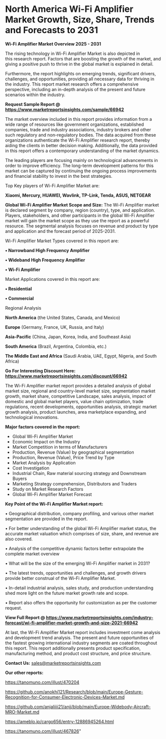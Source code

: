 # North America Wi-Fi Amplifier Market Growth, Size, Share, Trends and Forecasts to 2031

<Strong> Wi-Fi Amplifier Market Overview 2025 - 2031</strong>

The rising technology in Wi-Fi Amplifier Market is also depicted in this research report. Factors that are boosting the growth of the market, and giving a positive push to thrive in the global market is explained in detail.

Furthermore, the report highlights on emerging trends, significant drivers, challenges, and opportunities, providing all necessary data for thriving in the industry. This report market research offers a comprehensive perspective, including an in-depth analysis of the present and future scenarios within the industry.

<strong>Request Sample Report @ <a href=https://www.marketreportsinsights.com/sample/66942>https://www.marketreportsinsights.com/sample/66942</a></strong>

The market overview included in this report provides information from a wide range of resources like government organizations, established companies, trade and industry associations, industry brokers and other such regulatory and non-regulatory bodies. The data acquired from these organizations authenticate the Wi-Fi Amplifier research report, thereby aiding the clients in better decision making. Additionally, the data provided in this report offers a contemporary understanding of the market dynamics.

The leading players are focusing mainly on technological advancements in order to improve efficiency. The long-term development patterns for this market can be captured by continuing the ongoing process improvements and financial stability to invest in the best strategies.

Top Key players of Wi-Fi Amplifier Market are:

<strong>Xiaomi, Mercury, HUAWEI, Wavlink, TP-Link, Tenda, ASUS, NETGEAR</strong>

<strong><b>Global Wi-Fi Amplifier Market Scope and Size:</b></strong>
The Wi-Fi Amplifier market is declared segment by company, region (country), type, and application. Players, stakeholders, and other participants in the global Wi-Fi Amplifier market will gain the market scope as they use the report as a powerful resource. The segmental analysis focuses on revenue and product by type and application and the forecast period of 2025-2031.

Wi-Fi Amplifier Market Types covered in this report are:

<strong>• Narrowband High Frequency Amplifier

• Wideband High Frequency Amplifier

• Wi-Fi Amplifier</strong>

Market Applications covered in this report are:

<strong>• Residential

• Commercial</strong> 

Regional Analysis

<strong>North America</strong> (the United States, Canada, and Mexico)

<strong>Europe</strong> (Germany, France, UK, Russia, and Italy)

<strong>Asia-Pacific</strong> (China, Japan, Korea, India, and Southeast Asia)

<strong>South America</strong> (Brazil, Argentina, Colombia, etc.)

<strong>The Middle East and Africa</strong> (Saudi Arabia, UAE, Egypt, Nigeria, and South Africa)

<strong>Go For Interesting Discount Here: <a href=https://www.marketreportsinsights.com/discount/66942>https://www.marketreportsinsights.com/discount/66942</a></strong>

The Wi-Fi Amplifier market report provides a detailed analysis of global market size, regional and country-level market size, segmentation market growth, market share, competitive Landscape, sales analysis, impact of domestic and global market players, value chain optimization, trade regulations, recent developments, opportunities analysis, strategic market growth analysis, product launches, area marketplace expanding, and technological innovations.

<strong><b>Major factors covered in the report:</b></strong>
<ul>
  <li>Global Wi-Fi Amplifier Market </li>
  <li>Economic Impact on the Industry</li>
  <li>Market Competition in terms of Manufacturers</li>
  <li>Production, Revenue (Value) by geographical segmentation</li>
  <li>Production, Revenue (Value), Price Trend by Type</li>
  <li>Market Analysis by Application</li>
  <li>Cost Investigation</li>
  <li>Industrial Chain, Raw material sourcing strategy and Downstream Buyers</li>
  <li>Marketing Strategy comprehension, Distributors and Traders</li>
  <li>Study on Market Research Factors</li>
  <li>Global Wi-Fi Amplifier Market Forecast</li>
</ul>

<strong><b>Key Point of the Wi-Fi Amplifier Market report:</b></strong>

• Geographical distribution, company profiling, and various other market segmentation are provided in the report.

• For better understanding of the global Wi-Fi Amplifier market status, the accurate market valuation which comprises of size, share, and revenue are also covered.

• Analysis of the competitive dynamic factors better extrapolate the complete market overview

• What will be the size of the emerging Wi-Fi Amplifier market in 2031?

• The latest trends, opportunities and challenges, and growth drivers provide better construal of the Wi-Fi Amplifier Market.

• In-detail industrial analysis, sales study, and production understanding shed more light on the future market growth rate and scope.

• Report also offers the opportunity for customization as per the customer request.

<strong><b>View Full Report @ <a href=https://www.marketreportsinsights.com/industry-forecast/wi-fi-amplifier-market-growth-and-size-2021-66942>https://www.marketreportsinsights.com/industry-forecast/wi-fi-amplifier-market-growth-and-size-2021-66942</a></b></strong>


At last, the Wi-Fi Amplifier Market report includes investment come analysis and development trend analysis. The present and future opportunities of the fastest growing international industry segments are coated throughout this report. This report additionally presents product specification, manufacturing method, and product cost structure, and price structure.

<strong>Contact Us:</strong>
sales@marketreportsinsights.com

<strong>Our other reports:</strong>

<a href=https://tanomuno.com/illust/470204>https://tanomuno.com/illust/470204</a>

<a href=https://github.com/anokhi121/Research/blob/main/Europe-Gesture-Recognition-for-Consumer-Electronic-Devices-Market.md>https://github.com/anokhi121/Research/blob/main/Europe-Gesture-Recognition-for-Consumer-Electronic-Devices-Market.md</a>

<a href=https://github.com/anjaliiii21/anjj/blob/main/Europe-Widebody-Aircraft-MRO-Market.md>https://github.com/anjaliiii21/anjj/blob/main/Europe-Widebody-Aircraft-MRO-Market.md</a>

<a href=https://ameblo.jp/cargo656/entry-12886945264.html>https://ameblo.jp/cargo656/entry-12886945264.html</a>

<a href=https://tanomuno.com/illust/467826>https://tanomuno.com/illust/467826</a>"
